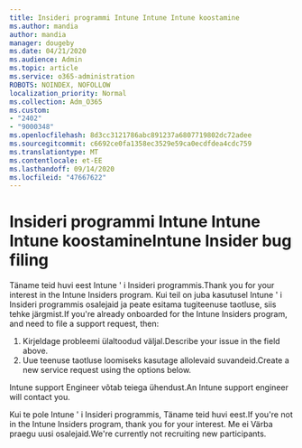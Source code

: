 ```yaml
---
title: Insideri programmi Intune Intune Intune koostamine
ms.author: mandia
author: mandia
manager: dougeby
ms.date: 04/21/2020
ms.audience: Admin
ms.topic: article
ms.service: o365-administration
ROBOTS: NOINDEX, NOFOLLOW
localization_priority: Normal
ms.collection: Adm_O365
ms.custom:
- "2402"
- "9000348"
ms.openlocfilehash: 8d3cc3121786abc891237a6807719802dc72adee
ms.sourcegitcommit: c6692ce0fa1358ec3529e59ca0ecdfdea4cdc759
ms.translationtype: MT
ms.contentlocale: et-EE
ms.lasthandoff: 09/14/2020
ms.locfileid: "47667622"
---
```

# <a name="intune-insider-bug-filing"></a><span data-ttu-id="78a9f-102">Insideri programmi Intune Intune Intune koostamine</span><span class="sxs-lookup"><span data-stu-id="78a9f-102">Intune Insider bug filing</span></span>

<span data-ttu-id="78a9f-103">Täname teid huvi eest Intune ' i Insideri programmis.</span><span class="sxs-lookup"><span data-stu-id="78a9f-103">Thank you for your interest in the Intune Insiders program.</span></span> <span data-ttu-id="78a9f-104">Kui teil on juba kasutusel Intune ' i Insideri programmis osalejaid ja peate esitama tugiteenuse taotluse, siis tehke järgmist.</span><span class="sxs-lookup"><span data-stu-id="78a9f-104">If you're already onboarded for the Intune Insiders program, and need to file a support request, then:</span></span>

1. <span data-ttu-id="78a9f-105">Kirjeldage probleemi ülaltoodud väljal.</span><span class="sxs-lookup"><span data-stu-id="78a9f-105">Describe your issue in the field above.</span></span>
2. <span data-ttu-id="78a9f-106">Uue teenuse taotluse loomiseks kasutage allolevaid suvandeid.</span><span class="sxs-lookup"><span data-stu-id="78a9f-106">Create a new service request using the options below.</span></span>

<span data-ttu-id="78a9f-107">Intune support Engineer võtab teiega ühendust.</span><span class="sxs-lookup"><span data-stu-id="78a9f-107">An Intune support engineer will contact you.</span></span>

<span data-ttu-id="78a9f-108">Kui te pole Intune ' i Insideri programmis, Täname teid huvi eest.</span><span class="sxs-lookup"><span data-stu-id="78a9f-108">If you're not in the Intune Insiders program, thank you for your interest.</span></span> <span data-ttu-id="78a9f-109">Me ei Värba praegu uusi osalejaid.</span><span class="sxs-lookup"><span data-stu-id="78a9f-109">We're currently not recruiting new participants.</span></span>
